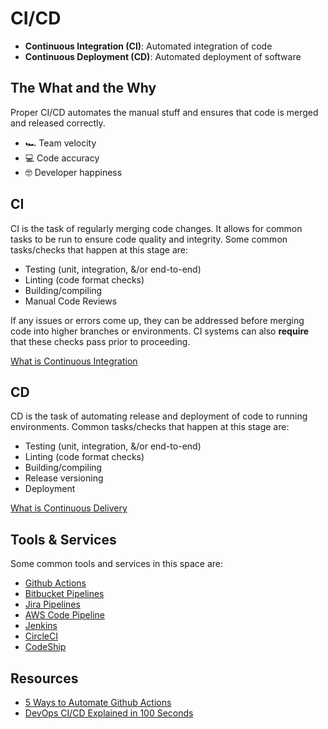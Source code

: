 # CI/CD

- **Continuous Integration (CI)**: Automated integration of code
- **Continuous Deployment (CD)**: Automated deployment of software

## The What and the Why

Proper CI/CD automates the manual stuff and ensures that code is merged and released correctly.
- 🏎 Team velocity
- 💻 Code accuracy
- 🤓 Developer happiness 

## CI

CI is the task of regularly merging code changes. It allows for common tasks to be run to ensure code quality and integrity. Some common tasks/checks that happen at this stage are:

- Testing (unit, integration, &/or end-to-end)
- Linting (code format checks)
- Building/compiling
- Manual Code Reviews

If any issues or errors come up, they can be addressed before merging code into higher branches or environments. CI systems can also **require** that these checks pass prior to proceeding.

[What is Continuous Integration](https://www.youtube.com/watch?v=1er2cjUq1UI)

## CD

CD is the task of automating release and deployment of code to running environments. Common tasks/checks that happen at this stage are:

- Testing (unit, integration, &/or end-to-end)
- Linting (code format checks)
- Building/compiling
- Release versioning
- Deployment

[What is Continuous Delivery](https://www.youtube.com/watch?v=2TTU5BB-k9U)

## Tools & Services

Some common tools and services in this space are:

- [Github Actions](https://docs.github.com/en/free-pro-team@latest/actions)
- [Bitbucket Pipelines](https://bitbucket.org/product/features/pipelines)
- [Jira Pipelines](https://www.atlassian.com/software/jira/guides/developers/ci-cd)
- [AWS Code Pipeline](https://aws.amazon.com/codepipeline/)
- [Jenkins](https://www.jenkins.io/)
- [CircleCI](https://circleci.com/)
- [CodeShip](https://codeship.com/)

## Resources

- [5 Ways to Automate Github Actions](https://www.youtube.com/watch?v=eB0nUzAI7M8)
- [DevOps CI/CD Explained in 100 Seconds](https://www.youtube.com/watch?v=scEDHsr3APg)
